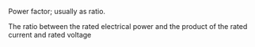 Power factor; usually as ratio.


<!-- comment -->


The ratio between the rated electrical power and the product of the rated current and rated voltage


